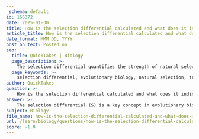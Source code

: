 ```yaml
---
_schema: default
id: 166372
date: 2025-01-30
title: How is the selection differential calculated and what does it indicate?
article_title: How is the selection differential calculated and what does it indicate?
date_format: MMM DD, YYYY
post_on_text: Posted on
seo:
  title: QuickTakes | Biology
  page_description: >-
    The selection differential quantifies the strength of natural selection on a trait by measuring the difference between the mean trait value of selected individuals and the entire population, indicating potential evolutionary changes.
  page_keywords: >-
    selection differential, evolutionary biology, natural selection, trait value, population average, calculation, evolutionary change, heritability, response to selection, selective pressures
author: QuickTakes
question: >-
    How is the selection differential calculated and what does it indicate?
answer: >-
    The selection differential (S) is a key concept in evolutionary biology that quantifies the strength of natural selection acting on a particular trait within a population. It is calculated as the difference between the mean trait value of individuals selected for reproduction and the mean trait value of the entire population. The formula for calculating the selection differential is:\n\n$$\nS = x_1 - x_0\n$$\n\nwhere:\n- $ x_1 $ is the average trait value of the selected individuals (e.g., the top 20% based on a specific trait),\n- $ x_0 $ is the average trait value of the entire population.\n\nThe selection differential indicates how much the selected individuals differ from the average of the population, thereby reflecting the intensity of selection. A positive selection differential means that the selected individuals have a higher trait value than the population average, suggesting that the trait is advantageous and may increase in frequency in future generations. Conversely, a negative selection differential indicates that the selected individuals have a lower trait value than the population average, which could lead to a decrease in that trait's frequency.\n\nThe selection differential is crucial for predicting evolutionary changes in traits over time. It is used in conjunction with heritability (h²) to estimate the response to selection (R), which is the change in the mean trait value of a population from one generation to the next due to selection. The relationship is given by the formula:\n\n$$\nR = h^2 S\n$$\n\nIn summary, the selection differential provides insight into the strength and direction of natural selection on a trait, helping researchers understand how traits may evolve in response to selective pressures.
subject: Biology
file_name: how-is-the-selection-differential-calculated-and-what-does-it-indicate.md
url: /learn/biology/questions/how-is-the-selection-differential-calculated-and-what-does-it-indicate
score: -1.0
---
```


&nbsp;